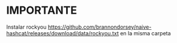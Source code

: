 # IMPORTANTE

Instalar rockyou https://github.com/brannondorsey/naive-hashcat/releases/download/data/rockyou.txt en la misma carpeta
